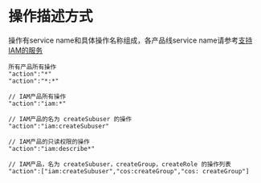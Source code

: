 # 操作描述方式

操作有service name和具体操作名称组成，各产品线service name请参考[支持IAM的服务](https://docs.jdcloud.com/cn/iam/support-services)

```
所有产品所有操作
"action":"*"
"action":"*:*"

// IAM产品所有操作
"action":"iam:*"

// IAM产品的名为 createSubuser 的操作
"action":"iam:createSubuser"

// IAM产品的只读权限的操作
"action":"iam:describe*"

// IAM产品，名为 createSubuser，createGroup，createRole 的操作列表
"action":["iam:createSubuser","cos:createGroup","cos: createGroup"]
```
